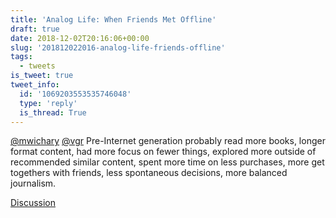 ```yaml
---
title: 'Analog Life: When Friends Met Offline'
draft: true
date: 2018-12-02T20:16:06+00:00
slug: '201812022016-analog-life-friends-offline'
tags:
  - tweets
is_tweet: true
tweet_info:
  id: '1069203553535746048'
  type: 'reply'
  is_thread: True
---
```




[@mwichary](https://x.com/mwichary) [@vgr](https://x.com/vgr) Pre-Internet generation probably read more books, longer format content, had more focus on fewer things, explored more outside of recommended similar content, spent more time on less purchases, more get togethers with friends, less spontaneous decisions, more balanced journalism.

[Discussion](https://x.com/sytelus/status/1069203553535746048)
